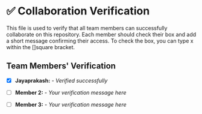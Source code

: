 # ✅ Collaboration Verification

This file is used to verify that all team members can successfully collaborate on this repository. Each member should check their box and add a short message confirming their access. To check the box, you can type x within the []square bracket.

## Team Members' Verification

- [x] **Jayaprakash:** - *Verified successfully*
- [ ] **Member 2:** - *Your verification message here*
- [ ] **Member 3:** - *Your verification message here*


